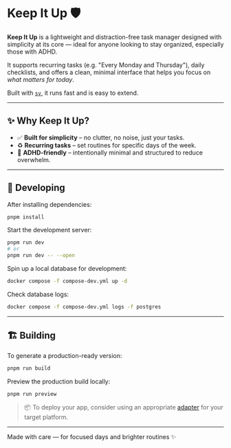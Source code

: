 # Keep It Up 🛡️

**Keep It Up** is a lightweight and distraction-free task manager designed with simplicity at its core — ideal for anyone looking to stay organized, especially those with ADHD.

It supports recurring tasks (e.g. "Every Monday and Thursday"), daily checklists, and offers a clean, minimal interface that helps you focus on _what matters for today_.

Built with [`sv`](https://github.com/sveltejs/cli), it runs fast and is easy to extend.

---

## ✨ Why Keep It Up?

- ✅ **Built for simplicity** – no clutter, no noise, just your tasks.
- ♻️ **Recurring tasks** – set routines for specific days of the week.
- 🧠 **ADHD-friendly** – intentionally minimal and structured to reduce overwhelm.

---

## 🚀 Developing

After installing dependencies:

```bash
pnpm install
```

Start the development server:

```bash
pnpm run dev
# or
pnpm run dev -- --open
```

Spin up a local database for development:

```bash
docker compose -f compose-dev.yml up -d
```

Check database logs:

```bash
docker compose -f compose-dev.yml logs -f postgres
```

---

## 🏗️ Building

To generate a production-ready version:

```bash
pnpm run build
```

Preview the production build locally:

```bash
pnpm run preview
```

> 📦 To deploy your app, consider using an appropriate [adapter](https://svelte.dev/docs/kit/adapters) for your target platform.

---

Made with care — for focused days and brighter routines ✨
